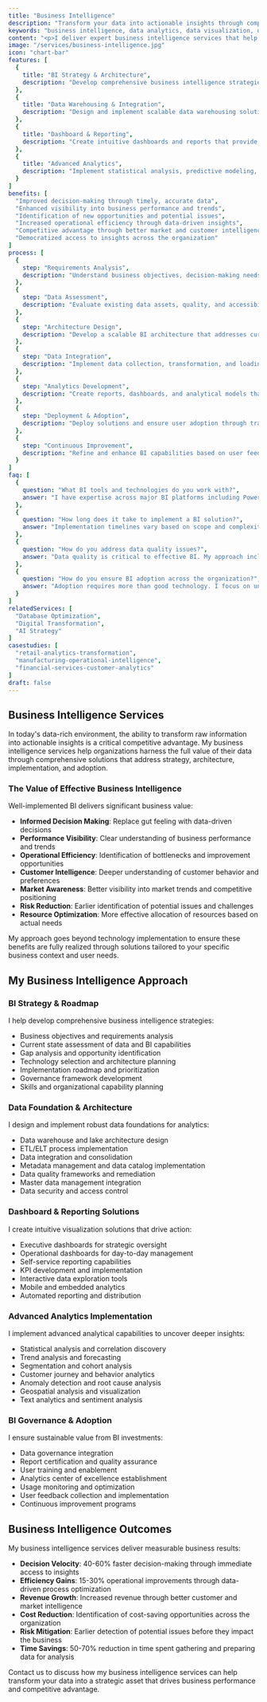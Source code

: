 ```yaml
---
title: "Business Intelligence"
description: "Transform your data into actionable insights through comprehensive business intelligence solutions that drive informed decision-making and business performance."
keywords: "business intelligence, data analytics, data visualization, dashboards, reporting, KPIs, data warehousing, decision support"
content: "<p>I deliver expert business intelligence services that help organizations harness the full value of their data. My approach bridges the gap between technical data capabilities and business needs, creating solutions that provide timely, relevant insights to decision-makers at all levels.</p><p>From data strategy and architecture to dashboard development and analytics implementation, I provide end-to-end services that transform raw data into strategic business advantages.</p>"
image: "/services/business-intelligence.jpg"
icon: "chart-bar"
features: [
  {
    title: "BI Strategy & Architecture",
    description: "Develop comprehensive business intelligence strategies and architectures aligned with your business objectives."
  },
  {
    title: "Data Warehousing & Integration",
    description: "Design and implement scalable data warehousing solutions that integrate data from multiple sources."
  },
  {
    title: "Dashboard & Reporting",
    description: "Create intuitive dashboards and reports that provide actionable insights to stakeholders at all levels."
  },
  {
    title: "Advanced Analytics",
    description: "Implement statistical analysis, predictive modeling, and other advanced techniques to uncover deeper insights."
  }
]
benefits: [
  "Improved decision-making through timely, accurate data",
  "Enhanced visibility into business performance and trends",
  "Identification of new opportunities and potential issues",
  "Increased operational efficiency through data-driven insights",
  "Competitive advantage through better market and customer intelligence",
  "Democratized access to insights across the organization"
]
process: [
  {
    step: "Requirements Analysis",
    description: "Understand business objectives, decision-making needs, and key questions that need to be answered."
  },
  {
    step: "Data Assessment",
    description: "Evaluate existing data assets, quality, and accessibility to identify gaps and opportunities."
  },
  {
    step: "Architecture Design",
    description: "Develop a scalable BI architecture that addresses current and future analytical needs."
  },
  {
    step: "Data Integration",
    description: "Implement data collection, transformation, and loading processes to create a unified data foundation."
  },
  {
    step: "Analytics Development",
    description: "Create reports, dashboards, and analytical models that provide actionable insights."
  },
  {
    step: "Deployment & Adoption",
    description: "Deploy solutions and ensure user adoption through training and change management."
  },
  {
    step: "Continuous Improvement",
    description: "Refine and enhance BI capabilities based on user feedback and evolving business needs."
  }
]
faq: [
  {
    question: "What BI tools and technologies do you work with?",
    answer: "I have expertise across major BI platforms including Power BI, Tableau, Qlik, Looker, and others. I also work with various data warehousing solutions including Snowflake, Azure Synapse, AWS Redshift, and Google BigQuery. My tool recommendations are based on your specific requirements, existing technology landscape, and team capabilities."
  },
  {
    question: "How long does it take to implement a BI solution?",
    answer: "Implementation timelines vary based on scope and complexity. Initial dashboards can often be delivered in 4-6 weeks, while comprehensive enterprise BI implementations typically take 3-6 months. I typically use an iterative approach, delivering value incrementally rather than waiting for a complete solution."
  },
  {
    question: "How do you address data quality issues?",
    answer: "Data quality is critical to effective BI. My approach includes data profiling to identify quality issues, cleansing processes to address existing problems, validation rules to prevent future issues, and governance frameworks to maintain quality over time. I also implement appropriate data quality metrics and monitoring."
  },
  {
    question: "How do you ensure BI adoption across the organization?",
    answer: "Adoption requires more than good technology. I focus on understanding user needs, creating intuitive interfaces, providing appropriate training, demonstrating clear business value, and measuring usage. I also help establish BI champions within the organization and implement feedback mechanisms for continuous improvement."
  }
]
relatedServices: [
  "Database Optimization",
  "Digital Transformation",
  "AI Strategy"
]
casestudies: [
  "retail-analytics-transformation",
  "manufacturing-operational-intelligence",
  "financial-services-customer-analytics"
]
draft: false
---
```


## Business Intelligence Services

In today's data-rich environment, the ability to transform raw information into actionable insights is a critical competitive advantage. My business intelligence services help organizations harness the full value of their data through comprehensive solutions that address strategy, architecture, implementation, and adoption.

### The Value of Effective Business Intelligence

Well-implemented BI delivers significant business value:

- **Informed Decision Making**: Replace gut feeling with data-driven decisions
- **Performance Visibility**: Clear understanding of business performance and trends
- **Operational Efficiency**: Identification of bottlenecks and improvement opportunities
- **Customer Intelligence**: Deeper understanding of customer behavior and preferences
- **Market Awareness**: Better visibility into market trends and competitive positioning
- **Risk Reduction**: Earlier identification of potential issues and challenges
- **Resource Optimization**: More effective allocation of resources based on actual needs

My approach goes beyond technology implementation to ensure these benefits are fully realized through solutions tailored to your specific business context and user needs.

## My Business Intelligence Approach

### BI Strategy & Roadmap

I help develop comprehensive business intelligence strategies:

- Business objectives and requirements analysis
- Current state assessment of data and BI capabilities
- Gap analysis and opportunity identification
- Technology selection and architecture planning
- Implementation roadmap and prioritization
- Governance framework development
- Skills and organizational capability planning

### Data Foundation & Architecture

I design and implement robust data foundations for analytics:

- Data warehouse and lake architecture design
- ETL/ELT process implementation
- Data integration and consolidation
- Metadata management and data catalog implementation
- Data quality frameworks and remediation
- Master data management integration
- Data security and access control

### Dashboard & Reporting Solutions

I create intuitive visualization solutions that drive action:

- Executive dashboards for strategic oversight
- Operational dashboards for day-to-day management
- Self-service reporting capabilities
- KPI development and implementation
- Interactive data exploration tools
- Mobile and embedded analytics
- Automated reporting and distribution

### Advanced Analytics Implementation

I implement advanced analytical capabilities to uncover deeper insights:

- Statistical analysis and correlation discovery
- Trend analysis and forecasting
- Segmentation and cohort analysis
- Customer journey and behavior analytics
- Anomaly detection and root cause analysis
- Geospatial analysis and visualization
- Text analytics and sentiment analysis

### BI Governance & Adoption

I ensure sustainable value from BI investments:

- Data governance integration
- Report certification and quality assurance
- User training and enablement
- Analytics center of excellence establishment
- Usage monitoring and optimization
- User feedback collection and implementation
- Continuous improvement programs

## Business Intelligence Outcomes

My business intelligence services deliver measurable business results:

- **Decision Velocity**: 40-60% faster decision-making through immediate access to insights
- **Efficiency Gains**: 15-30% operational improvements through data-driven process optimization
- **Revenue Growth**: Increased revenue through better customer and market intelligence
- **Cost Reduction**: Identification of cost-saving opportunities across the organization
- **Risk Mitigation**: Earlier detection of potential issues before they impact the business
- **Time Savings**: 50-70% reduction in time spent gathering and preparing data for analysis

Contact us to discuss how my business intelligence services can help transform your data into a strategic asset that drives business performance and competitive advantage.